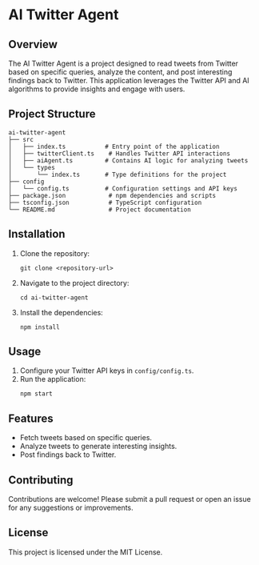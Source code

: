 # AI Twitter Agent

## Overview
The AI Twitter Agent is a project designed to read tweets from Twitter based on specific queries, analyze the content, and post interesting findings back to Twitter. This application leverages the Twitter API and AI algorithms to provide insights and engage with users.

## Project Structure
```
ai-twitter-agent
├── src
│   ├── index.ts           # Entry point of the application
│   ├── twitterClient.ts    # Handles Twitter API interactions
│   ├── aiAgent.ts         # Contains AI logic for analyzing tweets
│   └── types
│       └── index.ts       # Type definitions for the project
├── config
│   └── config.ts          # Configuration settings and API keys
├── package.json            # npm dependencies and scripts
├── tsconfig.json           # TypeScript configuration
└── README.md               # Project documentation
```

## Installation
1. Clone the repository:
   ```
   git clone <repository-url>
   ```
2. Navigate to the project directory:
   ```
   cd ai-twitter-agent
   ```
3. Install the dependencies:
   ```
   npm install
   ```

## Usage
1. Configure your Twitter API keys in `config/config.ts`.
2. Run the application:
   ```
   npm start
   ```

## Features
- Fetch tweets based on specific queries.
- Analyze tweets to generate interesting insights.
- Post findings back to Twitter.

## Contributing
Contributions are welcome! Please submit a pull request or open an issue for any suggestions or improvements.

## License
This project is licensed under the MIT License.